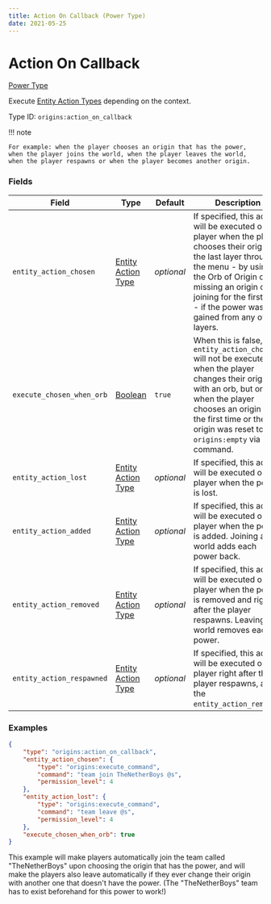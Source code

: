 ```yaml
---
title: Action On Callback (Power Type)
date: 2021-05-25
---
```


# Action On Callback

[Power Type](../power_types.md)

Execute [Entity Action Types](../entity_action_types.md) depending on the context.

Type ID: `origins:action_on_callback`

!!! note

    For example: when the player chooses an origin that has the power, when the player joins the world, when the player leaves the world, when the player respawns or when the player becomes another origin.


### Fields

Field  | Type | Default | Description
-------|------|---------|-------------
`entity_action_chosen` | [Entity Action Type](../entity_action_types.md) | _optional_ | If specified, this action will be executed on the player when the player chooses their origin on the last layer through the menu - by using the Orb of Origin or missing an origin or joining for the first time - if the power was gained from any of the layers.
`execute_chosen_when_orb` | [Boolean](../data_types/boolean.md) | `true` | When this is false, the `entity_action_chosen` will not be executed when the player changes their origin with an orb, but only when the player chooses an origin for the first time or their origin was reset to `origins:empty` via a command.
`entity_action_lost` | [Entity Action Type](../entity_action_types.md) | _optional_ | If specified, this action will be executed on the player when the power is lost.
`entity_action_added` | [Entity Action Type](../entity_action_types.md) | _optional_ | If specified, this action will be executed on the player when the power is added. Joining a world adds each power back.
`entity_action_removed` | [Entity Action Type](../entity_action_types.md) | _optional_ | If specified, this action will be executed on the player when the power is removed and right after the player respawns. Leaving a world removes each power.
`entity_action_respawned` | [Entity Action Type](../entity_action_types.md) | _optional_ | If specified, this action will be executed on the player right after the player respawns, after the `entity_action_removed`.


### Examples

```json
{
  	"type": "origins:action_on_callback",
  	"entity_action_chosen": {
    	"type": "origins:execute_command",
    	"command": "team join TheNetherBoys @s",
    	"permission_level": 4
  	},
  	"entity_action_lost": {
    	"type": "origins:execute_command",
    	"command": "team leave @s",
    	"permission_level": 4
  	},
  	"execute_chosen_when_orb": true
}
```

This example will make players automatically join the team called "TheNetherBoys" upon choosing the origin that has the power, and will make the players also leave automatically if they ever change their origin with another one that doesn't have the power.
(The "TheNetherBoys" team has to exist beforehand for this power to work!)
